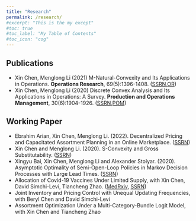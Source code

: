 ```yaml
---
title: "Research"
permalink: /research/
#excerpt: "This is the my except"
#toc: true
#toc_label: "My Table of Contents"
#toc_icon: "cog"
---
```



## Publications

* Xin Chen, Menglong Li (2021) M-Natural-Convexity and Its Applications in Operations. **Operations Research**, 69(5):1396-1408. ([SSRN](https://www.google.com/url?q=https%3A%2F%2Fpapers.ssrn.com%2Fsol3%2Fpapers.cfm%3Fabstract_id%3D3431474&sa=D&sntz=1&usg=AFQjCNHni1WzyvoGd5vpDaCPE5U-B70ULg),[OR](https://doi.org/10.1287/opre.2020.2070))
* Xin Chen, Menglong Li (2020) Discrete Convex Analysis and Its Applications in Operations: A Survey. **Production and Operations Management**, 30(6):1904-1926. ([SSRN](http://www.google.com/url?q=http%3A%2F%2Fssrn.com%2Fabstract%3D3549628&sa=D&sntz=1&usg=AFQjCNF1-_9NcdaipDQTTJkvt1-B0RsRTg),[POM](https://doi.org/10.1111/poms.13234))


## Working Paper
* Ebrahim Arian, Xin Chen, Menglong Li. (2022). Decentralized Pricing and Capacitated Assortment Planning in an Online Marketplace. ([SSRN](https://papers.ssrn.com/sol3/papers.cfm?abstract_id=4007777))
* Xin Chen and Menglong Li. (2020). S-Convexity and Gross Substitutability. ([SSRN](http://www.google.com/url?q=http%3A%2F%2Fssrn.com%2Fabstract%3D3549632&sa=D&sntz=1&usg=AFQjCNESBg5t491MLj-0NKrjKkYFGuFT2w))
* Xingyu Bai, Xin Chen, Menglong Li and Alexander Stolyar. (2020). Asymptotic Optimality of Semi-Open-Loop Policies in Markov Decision Processes with Large Lead Times. ([SSRN](https://papers.ssrn.com/sol3/papers.cfm?abstract_id=3685551))
* Allocation of Covid-19 Vaccines Under Limited Supply, with Xin Chen, David Simchi-Levi, Tiancheng Zhao. ([MedRxiv](https://www.google.com/url?q=https%3A%2F%2Fwww.medrxiv.org%2Fcontent%2F10.1101%2F2020.08.23.20179820v1&sa=D&sntz=1&usg=AFQjCNF5VW40jSoxcYmOYoA2ajo0RJaDSA), [SSRN](https://www.google.com/url?q=https%3A%2F%2Fpapers.ssrn.com%2Fsol3%2Fpapers.cfm%3Fabstract_id%3D3678986&sa=D&sntz=1&usg=AFQjCNGGBgKDaZ2vfJQ4eJaqZ2xsgPuXUw))
* Joint Inventory and Pricing Control with Unequal Updating Frequencies, with Beryl Chen and David Simchi-Levi
* Assortment Optimization Under a Multi-Category-Bundle Logit Model, with Xin Chen and Tiancheng Zhao
